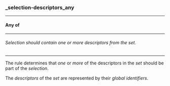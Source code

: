### _selection-descriptors_any

------

#### Any of

------

###### Selection should contain one or more descriptors from the set.

------

The rule determines that *one* or *more* of the descriptors in the *set* should be part of the *selection*.

The *descriptors* of the *set* are represented by their *global identifiers*.
